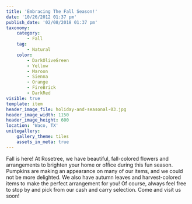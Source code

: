 ```yaml
---
title: 'Embracing The Fall Season!'
date: '10/26/2012 01:37 pm'
publish_date: '02/08/2018 01:37 pm'
taxonomy:
    category:
        - Fall
    tag:
        - Natural
    color:
        - DarkOliveGreen
        - Yellow
        - Maroon
        - Sienna
        - Orange
        - FireBrick
        - DarkRed
visible: true
template: item
header_image_file: holiday-and-seasonal-03.jpg
header_image_width: 1150
header_image_height: 600
location: 'Waco, TX'
unitegallery:
    gallery_theme: tiles
    assets_in_meta: true
---
```

Fall is here! At Rosetree, we have beautiful, fall-colored flowers and arrangements to brighten your home or office during this fun season. Pumpkins are making an appearance on many of our items, and we could not be more delighted. We also have autumn leaves and harvest-colored items to make the perfect arrangement for you! Of course, always feel free to stop by and pick from our cash and carry selection. Come and visit us soon!

